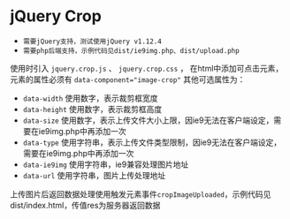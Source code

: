 # jQuery Crop

* `需要jQuery支持，测试使用jQuery v1.12.4 `
* `需要php后端支持，示例代码见dist/ie9img.php、dist/upload.php`

使用时引入 `jquery.crop.js` 、 `jquery.crop.css` ， 在html中添加可点击元素，元素的属性必须有 `data-component="image-crop"` 其他可选属性为：

* `data-width` 使用数字，表示裁剪框宽度
* `data-height` 使用数字，表示裁剪框高度
* `data-size` 使用数字，表示上传文件大小上限，因ie9无法在客户端设定，需要在ie9img.php中再添加一次
* `data-type` 使用字符串，表示上传文件类型限制，因ie9无法在客户端设定，需要在ie9img.php中再添加一次
* `data-ie9img` 使用字符串，ie9兼容处理图片地址
* `data-url` 使用字符串，图片上传处理地址

上传图片后返回数据处理使用触发元素事件`cropImageUploaded`，示例代码见dist/index.html，传值res为服务器返回数据
